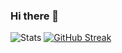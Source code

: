 ### Hi there 👋

![Stats](https://github-readme-stats.vercel.app/api?username=coswat&show_icons=true&count_private=true&theme=react)
[![GitHub Streak](https://streak-stats.demolab.com/?user=coswat&theme=react)](https://coderswat.co)

